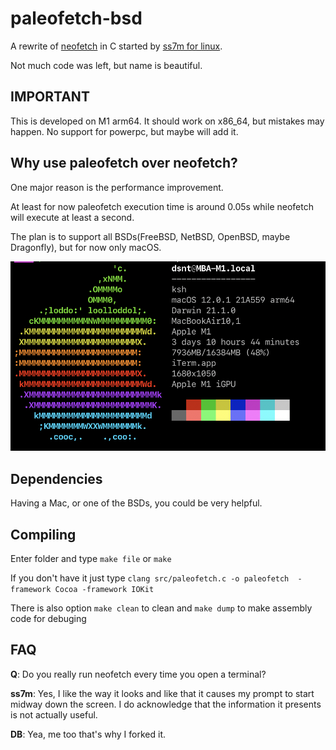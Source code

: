 # paleofetch-bsd

A rewrite of [neofetch](https://github.com/dylanaraps/neofetch) in C started by [ss7m for linux](https://github.com/ss7m/paleofetch).

Not much code was left, but name is beautiful.

## IMPORTANT

This is developed on M1 arm64. It should work on x86_64, but mistakes may happen. No support for powerpc, but maybe will add it.

## Why use paleofetch over neofetch?

One major reason is the performance improvement.

At least for now paleofetch execution time is around 0.05s while neofetch will execute at least a second.

The plan is to support all BSDs(FreeBSD, NetBSD, OpenBSD, maybe Dragonfly), but for now only macOS.

![example outpur](.gitlab/example.png)

## Dependencies

Having a Mac, or one of the BSDs, you could be very helpful.

## Compiling

Enter folder and type `make file` or `make`

If you don't have it just type `clang src/paleofetch.c -o paleofetch  -framework Cocoa -framework IOKit`

There is also option `make clean` to clean and `make dump` to make assembly code for debuging

## FAQ

**Q**: Do you really run neofetch every time you open a terminal?  

**ss7m**: Yes, I like the way it looks and like that it causes my prompt to start midway
down the screen. I do acknowledge that the information it presents is not actually useful.

**DB**: Yea, me too that's why I forked it.
